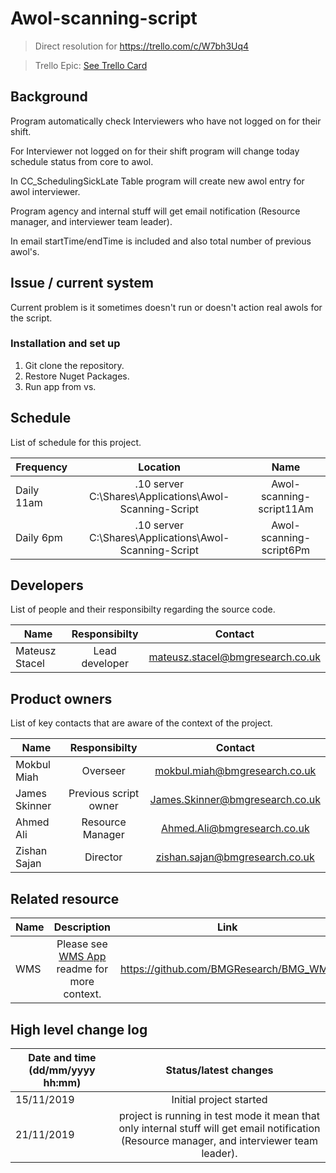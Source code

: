 
# Awol-scanning-script
> Direct resolution for https://trello.com/c/W7bh3Uq4

> Trello Epic: [See Trello Card](https://trello.com/c/kVV6rXQ2)


## Background

Program automatically check Interviewers who have not logged on for their shift.

For Interviewer not logged on for their shift program will change today schedule status from core to awol.

In CC_SchedulingSickLate Table program will create new awol entry for awol interviewer.

Program agency and internal stuff will get email notification (Resource manager, and interviewer team leader).

In email startTime/endTime is included and also total number of previous awol's.

## Issue / current system
Current problem is it sometimes doesn't run or doesn't action real awols for the script.


### Installation and set up
1. Git clone the repository.
2. Restore Nuget Packages.
4. Run app from vs.

## Schedule
List of schedule for this project.

| Frequency        | Location | Name |
| ------------- |:-------------:| :-------------:| 
| Daily 11am     |.10 server C:\Shares\Applications\Awol-Scanning-Script |Awol-scanning-script11Am|
| Daily 6pm     |.10 server C:\Shares\Applications\Awol-Scanning-Script |Awol-scanning-script6Pm|


## Developers 
List of people and their responsibilty regarding the source code.

| Name        | Responsibilty| Contact |
| ------------- |:-------------:| :-------------:| 
| Mateusz Stacel      | Lead developer  | mateusz.stacel@bmgresearch.co.uk|


## Product owners 
List of key contacts that are aware of the context of the project.

| Name        | Responsibilty | Contact |
| ------------- |:-------------:| :-------------:| 
| Mokbul Miah      | Overseer | mokbul.miah@bmgresearch.co.uk|
| James Skinner    | Previous script owner | James.Skinner@bmgresearch.co.uk|
| Ahmed Ali   | Resource Manager | Ahmed.Ali@bmgresearch.co.uk|
| Zishan Sajan   | Director | zishan.sajan@bmgresearch.co.uk|

## Related resource

| Name        | Description | Link
| ------------- |:-------------:| :-------------:| 
| WMS   | Please see [WMS App](https://github.com/BMGResearch/BMG_WMS) readme for more context. | https://github.com/BMGResearch/BMG_WMS


## High level change log 


| Date and time (dd/mm/yyyy hh:mm)      | Status/latest changes |
| ------------- |:-------------:|
| 15/11/2019      | Initial project started
| 21/11/2019      | project is running in test mode it mean that only internal stuff will get email notification (Resource manager, and interviewer team leader).

